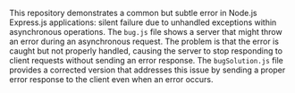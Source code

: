 This repository demonstrates a common but subtle error in Node.js Express.js applications: silent failure due to unhandled exceptions within asynchronous operations.  The `bug.js` file shows a server that might throw an error during an asynchronous request. The problem is that the error is caught but not properly handled, causing the server to stop responding to client requests without sending an error response. The `bugSolution.js` file provides a corrected version that addresses this issue by sending a proper error response to the client even when an error occurs.